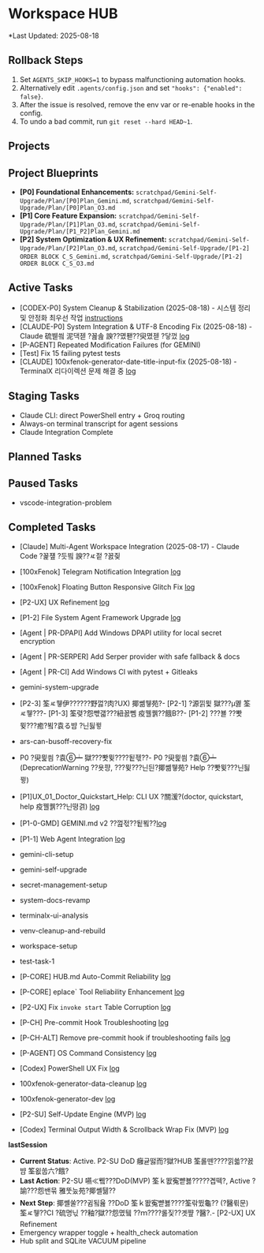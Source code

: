 ﻿# Workspace HUB

\*Last Updated: 2025-08-18

## Rollback Steps

1. Set `AGENTS_SKIP_HOOKS=1` to bypass malfunctioning automation hooks.
2. Alternatively edit `.agents/config.json` and set `"hooks": {"enabled": false}`.
3. After the issue is resolved, remove the env var or re-enable hooks in the config.
4. To undo a bad commit, run `git reset --hard HEAD~1`.

## Projects

## Project Blueprints

- **[P0] Foundational Enhancements:** `scratchpad/Gemini-Self-Upgrade/Plan/[P0]Plan_Gemini.md`, `scratchpad/Gemini-Self-Upgrade/Plan/[P0]Plan_O3.md`
- **[P1] Core Feature Expansion:** `scratchpad/Gemini-Self-Upgrade/Plan/[P1]Plan_O3.md`, `scratchpad/Gemini-Self-Upgrade/Plan/[P1_P2]Plan_Gemini.md`
- **[P2] System Optimization & UX Refinement:** `scratchpad/Gemini-Self-Upgrade/Plan/[P2]Plan_O3.md`, `scratchpad/Gemini-Self-Upgrade/[P1-2] ORDER BLOCK C_S_Gemini.md`, `scratchpad/Gemini-Self-Upgrade/[P1-2] ORDER BLOCK C_S_O3.md`

## Active Tasks
- [CODEX-P0] System Cleanup & Stabilization (2025-08-18) - 시스템 정리 및 안정화 최우선 작업 [instructions](docs/tasks/system_cleanup_instructions_for_codex.md)
- [CLAUDE-P0] System Integration & UTF-8 Encoding Fix (2025-08-18) - Claude 硫붿씤 泥댁젣 ?꾪솚 諛??몄퐫??臾몄젣 ?닿껐 [log](docs/tasks/claude-system-integration/action_plan.md)
- [P-AGENT] Repeated Modification Failures (for GEMINI)
- [Test] Fix 15 failing pytest tests
- [CLAUDE] 100xfenok-generator-date-title-input-fix (2025-08-18) - TerminalX 리다이렉션 문제 해결 중 [log](docs/tasks/100xfenok-generator-date-title-input-fix/log.md)

## Staging Tasks
- Claude CLI: direct PowerShell entry + Groq routing
- Always-on terminal transcript for agent sessions
- Claude Integration Complete

## Planned Tasks

## Paused Tasks

- vscode-integration-problem

## Completed Tasks
- [Claude] Multi-Agent Workspace Integration (2025-08-17) - Claude Code ?꾩쟾 ?듯빀 諛??ㅼ젙 ?꾨즺
- [100xFenok] Telegram Notification Integration [log](docs/tasks/100xfenok-telegram-notification/log.md)
- [100xFenok] Floating Button Responsive Glitch Fix [log](docs/tasks/100xfenok-floating-button-responsive-glitch/log.md)
- [P2-UX] UX Refinement [log](docs/tasks/ux-refinement/log.md)
- [P1-2] File System Agent Framework Upgrade [log](docs/tasks/file-agent-framework-upgrade/log.md)
- [Agent | PR-DPAPI] Add Windows DPAPI utility for local secret encryption
- [Agent | PR-SERPER] Add Serper provider with safe fallback & docs
- [Agent | PR-CI] Add Windows CI with pytest + Gitleaks

- gemini-system-upgrade

- [P2-3] 筌ㅼ뮇伊??????野껋?肉?UX) 揶쏆뮇苑?- [P2-1] ?源낅뮟 獄???μ몛 筌ㅼ뮇???- [P1-3] 筌렺?怨뺛걟???紐꾨뻼 疫꿸퀡??餓Β??- [P1-2] ???뵬 ??뽯뮞???癒?뵠?袁る뱜 ?닌딇뀧

- ars-can-busoff-recovery-fix
- P0 ?臾믩씜 ?袁⑥┷ 獄???뽯뮞????됱젟??- P0 ?臾믩씜 ?袁⑥┷ (DeprecationWarning ??욧퍙, ???뮞???닌듼?揶쏆뮇苑? Help ??뽯뮞???닌딇뀧)
- [P1]UX_01_Doctor_Quickstart_Help: CLI UX ?關湲?(doctor, quickstart, help 疫꿸퀡???닌뗭겱) [log](docs/tasks/gemini-cli-ux-enhancement/log.md)
- [P1-0-GMD] GEMINI.md v2 ??껊젃??됱뵠??[log](docs/tasks/gemini-md-v2/log.md)
- [P1-1] Web Agent Integration [log](docs/tasks/web-agent-integration/log.md)
- gemini-cli-setup
- gemini-self-upgrade
- secret-management-setup
- system-docs-revamp
- terminalx-ui-analysis
- venv-cleanup-and-rebuild
- workspace-setup
- test-task-1
- [P-CORE] HUB.md Auto-Commit Reliability [log](docs/tasks/core-hub-auto-commit-reliability/log.md)
- [P-CORE] eplace` Tool Reliability Enhancement [log](docs/tasks/core-replace-tool-reliability/log.md)
- [P2-UX] Fix `invoke start` Table Corruption [log](docs/tasks/ux-fix-invoke-start-corruption/log.md)

- [P-CH] Pre-commit Hook Troubleshooting [log](docs/tasks/pre-commit-hook-troubleshooting/log.md)
- [P-CH-ALT] Remove pre-commit hook if troubleshooting fails [log](docs/tasks/pre-commit-hook-alternative/log.md)
- [P-AGENT] OS Command Consistency [log](docs/tasks/agent-os-command-consistency/log.md)
- [Codex] PowerShell UX Fix [log](docs/tasks/codex-powershell-ux-fix/log.md)
- 100xfenok-generator-data-cleanup [log](docs/tasks/100xfenok-generator-data-cleanup/log.md)
- 100xfenok-generator-dev [log](docs/tasks/100xfenok-generator-dev/log.md)

- [P2-SU] Self-Update Engine (MVP) [log](docs/tasks/self-update-engine/log.md)
- [Codex] Terminal Output Width & Scrollback Wrap Fix (MVP) [log](docs/tasks/codex-terminal-output-wrap/log.md)

__lastSession__

- **Current Status**: Active. P2-SU DoD 癰귣떯而?獄?HUB 筌롫뗀????낅쑓??꾨뱜 筌욊쑵六?餓?
- **Last Action**: P2-SU 嚥≪뮄???DoD(MVP) 筌ｋ똾寃뺟뵳?????곕떽?, Active ?諭???怨밴묶 雅뚯눘苑?揶쏄퉮??
- **Next Step**: 揶쏄쑬???귐됰윮 ??DoD 筌ｋ똾寃뺟뵳????筌띾뜄龜?? (?醫뤾문) 筌ㅼ뮇??CI ?硫명닋 ??釉?獄??怨몄뒠 ??ｍ????롫짗??곗쨮 ?醫?.- [P2-UX] UX Refinement
- Emergency wrapper toggle + health_check automation
- Hub split and SQLite VACUUM pipeline
